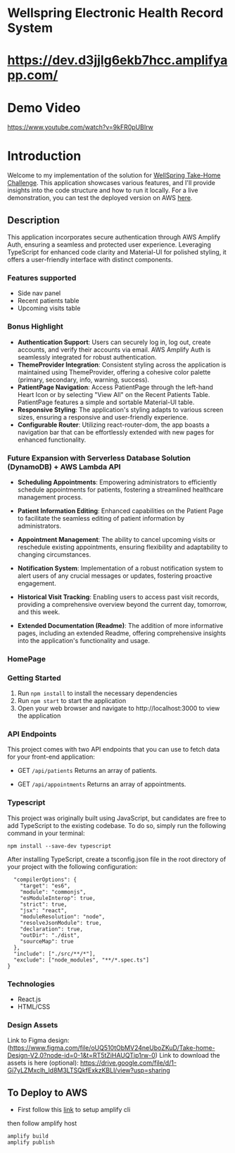 # Wellspring Electronic Health Record System

# https://dev.d3jjlg6ekb7hcc.amplifyapp.com/

# Demo Video

https://www.youtube.com/watch?v=9kFR0pUBIrw

# Introduction

Welcome to my implementation of the solution for [WellSpring Take-Home Challenge](https://github.com/abbycare/take-home). This application showcases various features, and I'll provide insights into the code structure and how to run it locally. For a live demonstration, you can test the deployed version on AWS [here](https://dev.d3jjlg6ekb7hcc.amplifyapp.com/).

## Description

This application incorporates secure authentication through AWS Amplify Auth, ensuring a seamless and protected user experience. Leveraging TypeScript for enhanced code clarity and Material-UI for polished styling, it offers a user-friendly interface with distinct components.

### Features supported

- Side nav panel
- Recent patients table
- Upcoming visits table

### Bonus Highlight

- **Authentication Support**: Users can securely log in, log out, create accounts, and verify their accounts via email. AWS Amplify Auth is seamlessly integrated for robust authentication.
- **ThemeProvider Integration**: Consistent styling across the application is maintained using ThemeProvider, offering a cohesive color palette (primary, secondary, info, warning, success).
- **PatientPage Navigation**: Access PatientPage through the left-hand Heart Icon or by selecting "View All" on the Recent Patients Table. PatientPage features a simple and sortable Material-UI table.
- **Responsive Styling**: The application's styling adapts to various screen sizes, ensuring a responsive and user-friendly experience.
- **Configurable Router**: Utilizing react-router-dom, the app boasts a navigation bar that can be effortlessly extended with new pages for enhanced functionality.

### Future Expansion with Serverless Database Solution (DynamoDB) + AWS Lambda API

- **Scheduling Appointments**: Empowering administrators to efficiently schedule appointments for patients, fostering a streamlined healthcare management process.

- **Patient Information Editing**: Enhanced capabilities on the Patient Page to facilitate the seamless editing of patient information by administrators.

- **Appointment Management**: The ability to cancel upcoming visits or reschedule existing appointments, ensuring flexibility and adaptability to changing circumstances.

- **Notification System**: Implementation of a robust notification system to alert users of any crucial messages or updates, fostering proactive engagement.

- **Historical Visit Tracking**: Enabling users to access past visit records, providing a comprehensive overview beyond the current day, tomorrow, and this week.

- **Extended Documentation (Readme)**: The addition of more informative pages, including an extended Readme, offering comprehensive insights into the application's functionality and usage.

### HomePage

### Getting Started

1. Run `npm install` to install the necessary dependencies
2. Run `npm start` to start the application
3. Open your web browser and navigate to http://localhost:3000 to view the application

### API Endpoints

This project comes with two API endpoints that you can use to fetch data for your front-end application:

- GET `/api/patients`
  Returns an array of patients.

- GET `/api/appointments`
  Returns an array of appointments.

### Typescript

This project was originally built using JavaScript, but candidates are free to add TypeScript to the existing codebase. To do so, simply run the following command in your terminal:

`npm install --save-dev typescript`

After installing TypeScript, create a tsconfig.json file in the root directory of your project with the following configuration:

```json{
  "compilerOptions": {
    "target": "es6",
    "module": "commonjs",
    "esModuleInterop": true,
    "strict": true,
    "jsx": "react",
    "moduleResolution": "node",
    "resolveJsonModule": true,
    "declaration": true,
    "outDir": "./dist",
    "sourceMap": true
  },
  "include": ["./src/**/*"],
  "exclude": ["node_modules", "**/*.spec.ts"]
}
```

### Technologies

- React.js
- HTML/CSS

### Design Assets

Link to Figma design: (https://www.figma.com/file/oUQ510tObMV24neUboZKuD/Take-home-Design-V2.0?node-id=0-1&t=RT5tZiHAUQTip1rw-0)
Link to download the assets is here (optional): https://drive.google.com/file/d/1-Gi7yLZMxclh_ld8M3LTSQkfExkzKBLl/view?usp=sharing

## To Deploy to AWS

- First follow this [link](https://docs.amplify.aws/cli/start/install/) to setup amplify cli

then follow amplify host

```
amplify build
amplify publish

```
